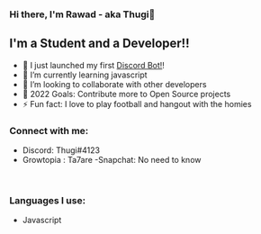 ### Hi there, I'm Rawad - aka Thugi👋 

## I'm a Student and a Developer!!

- 🔭 I just launched my first [Discord Bot!](https://discord.com/api/oauth2/authorize?client_id=914524610307948584&permissions=1127931701878&scope=bot%20applications.commands)!
- 🌱 I’m currently learning javascript
- 👯 I’m looking to collaborate with other developers
- 🥅 2022 Goals: Contribute more to Open Source projects
- ⚡ Fun fact: I love to play football and hangout with the homies

### Connect with me:
- Discord: Thugi#4123
- Growtopia : Ta7are
-Snapchat: No need to know
<br />

### Languages I use:
- Javascript

